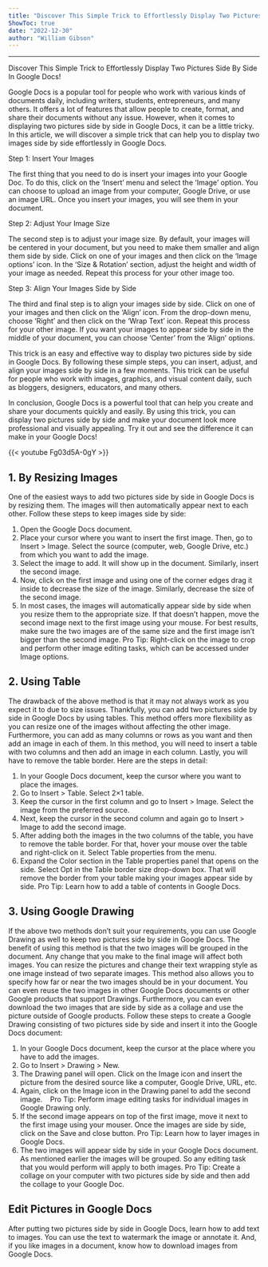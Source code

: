 ```yaml
---
title: "Discover This Simple Trick to Effortlessly Display Two Pictures Side By Side In Google Docs!"
ShowToc: true 
date: "2022-12-30"
author: "William Gibson"
---
```

*****
Discover This Simple Trick to Effortlessly Display Two Pictures Side By Side In Google Docs!

Google Docs is a popular tool for people who work with various kinds of documents daily, including writers, students, entrepreneurs, and many others. It offers a lot of features that allow people to create, format, and share their documents without any issue. However, when it comes to displaying two pictures side by side in Google Docs, it can be a little tricky. In this article, we will discover a simple trick that can help you to display two images side by side effortlessly in Google Docs.

Step 1: Insert Your Images

The first thing that you need to do is insert your images into your Google Doc. To do this, click on the ‘Insert’ menu and select the ‘Image’ option. You can choose to upload an image from your computer, Google Drive, or use an image URL. Once you insert your images, you will see them in your document.

Step 2: Adjust Your Image Size

The second step is to adjust your image size. By default, your images will be centered in your document, but you need to make them smaller and align them side by side. Click on one of your images and then click on the ‘Image options’ icon. In the ‘Size & Rotation’ section, adjust the height and width of your image as needed. Repeat this process for your other image too.

Step 3: Align Your Images Side by Side

The third and final step is to align your images side by side. Click on one of your images and then click on the ‘Align’ icon. From the drop-down menu, choose ‘Right’ and then click on the ‘Wrap Text’ icon. Repeat this process for your other image. If you want your images to appear side by side in the middle of your document, you can choose ‘Center’ from the ‘Align’ options.

This trick is an easy and effective way to display two pictures side by side in Google Docs. By following these simple steps, you can insert, adjust, and align your images side by side in a few moments. This trick can be useful for people who work with images, graphics, and visual content daily, such as bloggers, designers, educators, and many others.

In conclusion, Google Docs is a powerful tool that can help you create and share your documents quickly and easily. By using this trick, you can display two pictures side by side and make your document look more professional and visually appealing. Try it out and see the difference it can make in your Google Docs!

{{< youtube Fg03d5A-0gY >}} 



## 1. By Resizing Images


One of the easiest ways to add two pictures side by side in Google Docs is by resizing them. The images will then automatically appear next to each other.
Follow these steps to keep images side by side:
1. Open the Google Docs document.
2. Place your cursor where you want to insert the first image. Then, go to Insert > Image. Select the source (computer, web, Google Drive, etc.) from which you want to add the image.
3. Select the image to add. It will show up in the document. Similarly, insert the second image.
4. Now, click on the first image and using one of the corner edges drag it inside to decrease the size of the image. Similarly, decrease the size of the second image.
5. In most cases, the images will automatically appear side by side when you resize them to the appropriate size. If that doesn’t happen, move the second image next to the first image using your mouse. For best results, make sure the two images are of the same size and the first image isn’t bigger than the second image. 
Pro Tip: Right-click on the image to crop and perform other image editing tasks, which can be accessed under Image options.

 
## 2. Using Table


The drawback of the above method is that it may not always work as you expect it to due to size issues. Thankfully, you can add two pictures side by side in Google Docs by using tables. This method offers more flexibility as you can resize one of the images without affecting the other image. Furthermore, you can add as many columns or rows as you want and then add an image in each of them. 
In this method, you will need to insert a table with two columns and then add an image in each column. Lastly, you will have to remove the table border. 
Here are the steps in detail:
1. In your Google Docs document, keep the cursor where you want to place the images.
2. Go to Insert > Table. Select 2×1 table.
3. Keep the cursor in the first column and go to Insert > Image. Select the image from the preferred source.
4. Next, keep the cursor in the second column and again go to Insert > Image to add the second image.
5. After adding both the images in the two columns of the table, you have to remove the table border. For that, hover your mouse over the table and right-click on it. Select Table properties from the menu.
6. Expand the Color section in the Table properties panel that opens on the side. Select Opt in the Table border size drop-down box.
That will remove the border from your table making your images appear side by side.
Pro Tip: Learn how to add a table of contents in Google Docs. 

 
## 3. Using Google Drawing


If the above two methods don’t suit your requirements, you can use Google Drawing as well to keep two pictures side by side in Google Docs. The benefit of using this method is that the two images will be grouped in the document. Any change that you make to the final image will affect both images. You can resize the pictures and change their text wrapping style as one image instead of two separate images. 
This method also allows you to specify how far or near the two images should be in your document. You can even reuse the two images in other Google Docs documents or other Google products that support Drawings. Furthermore, you can even download the two images that are side by side as a collage and use the picture outside of Google products. 
Follow these steps to create a Google Drawing consisting of two pictures side by side and insert it into the Google Docs document: 
1. In your Google Docs document, keep the cursor at the place where you have to add the images.
2. Go to Insert > Drawing > New.
3. The Drawing panel will open. Click on the Image icon and insert the picture from the desired source like a computer, Google Drive, URL, etc.
4. Again, click on the Image icon in the Drawing panel to add the second image.   
Pro Tip: Perform image editing tasks for individual images in Google Drawing only.
5. If the second image appears on top of the first image, move it next to the first image using your mouser. Once the images are side by side, click on the Save and close button.
Pro Tip: Learn how to layer images in Google Docs. 
6. The two images will appear side by side in your Google Docs document. As mentioned earlier the images will be grouped. So any editing task that you would perform will apply to both images.
Pro Tip: Create a collage on your computer with two pictures side by side and then add the collage to your Google Doc. 

 
## Edit Pictures in Google Docs


After putting two pictures side by side in Google Docs, learn how to add text to images. You can use the text to watermark the image or annotate it. And, if you like images in a document, know how to download images from Google Docs. 




